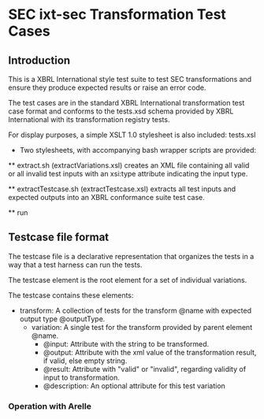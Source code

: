 # SEC ixt-sec Transformation Test Cases

## Introduction

This is a XBRL International style test suite to test SEC transformations and ensure they produce expected results or raise an error code.

The test cases are in the standard XBRL International transformation test case format and conforms to the tests.xsd schema provided by XBRL International with its transformation registry tests.

For display purposes, a simple XSLT 1.0 stylesheet is also included:
  tests.xsl

* Two stylesheets, with accompanying bash wrapper scripts are provided:

** extract.sh (extractVariations.xsl) creates an XML file containing all valid
   or all invalid test inputs with an xsi:type attribute indicating the input type.

** extractTestcase.sh (extractTestcase.xsl) extracts all test inputs and
   expected outputs into an XBRL conformance suite test case.

** run

## Testcase file format

The testcase file is a declarative representation that organizes the tests in a way that a test harness can run the tests.

The testcase element is the root element for a set of individual variations.

The testcase contains these elements:

* transform: A collection of tests for the transform @name with expected output type @outputType.
  * variation: A single test for the transform provided by parent element @name.
    * @input: Attribute with the string to be transformed.
    * @output: Attribute with the xml value of the transformation result, if valid, else empty string.
    * @result: Attribute with "valid" or "invalid", regarding validity of input to transformation.
    * @description: An optional attribute for this test variation

### Operation with Arelle


